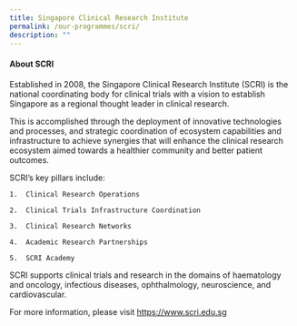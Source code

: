 ```yaml
---
title: Singapore Clinical Research Institute
permalink: /our-programmes/scri/
description: ""
---
```

#### About SCRI

Established in 2008, the Singapore Clinical Research Institute (SCRI) is the national coordinating body for clinical trials with a vision to establish Singapore as a regional thought leader in clinical research.

This is accomplished through the deployment of innovative technologies and processes, and strategic coordination of ecosystem capabilities and infrastructure to achieve synergies that will enhance the clinical research ecosystem aimed towards a healthier community and better patient outcomes.

SCRI’s key pillars include:

```
1.  Clinical Research Operations
    
2.  Clinical Trials Infrastructure Coordination
    
3.  Clinical Research Networks
    
4.  Academic Research Partnerships
    
5.  SCRI Academy
```
    

SCRI supports clinical trials and research in the domains of haematology and oncology, infectious diseases, ophthalmology, neuroscience, and cardiovascular.

For more information, please visit https://www.scri.edu.sg